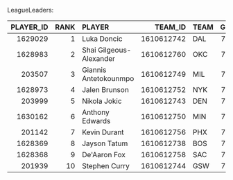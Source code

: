 LeagueLeaders:

|   PLAYER_ID |   RANK | PLAYER                  |    TEAM_ID | TEAM   |   GP |   MIN |   FGM |   FGA |   FG_PCT |   FG3M |   FG3A |   FG3_PCT |   FTM |   FTA |   FT_PCT |   OREB |   DREB |   REB |   AST |   STL |   BLK |   TOV |   PF |   PTS |   EFF |   AST_TOV |   STL_TOV |
|------------:|-------:|:------------------------|-----------:|:-------|-----:|------:|------:|------:|---------:|-------:|-------:|----------:|------:|------:|---------:|-------:|-------:|------:|------:|------:|------:|------:|-----:|------:|------:|----------:|----------:|
|     1629029 |      1 | Luka Doncic             | 1610612742 | DAL    |   70 |  2624 |   804 |  1652 |    0.487 |    284 |    744 |     0.382 |   478 |   608 |    0.786 |     59 |    588 |   647 |   686 |    99 |    38 |   282 |  149 |  2370 |  2580 |      2.43 |      0.35 |
|     1628983 |      2 | Shai Gilgeous-Alexander | 1610612760 | OKC    |   75 |  2553 |   796 |  1487 |    0.535 |     95 |    269 |     0.353 |   567 |   649 |    0.874 |     65 |    350 |   415 |   465 |   150 |    67 |   162 |  184 |  2254 |  2416 |      2.87 |      0.93 |
|      203507 |      3 | Giannis Antetokounmpo   | 1610612749 | MIL    |   73 |  2567 |   837 |  1369 |    0.611 |     34 |    124 |     0.274 |   514 |   782 |    0.657 |    196 |    645 |   841 |   476 |    87 |    79 |   250 |  210 |  2222 |  2655 |      1.9  |      0.35 |
|     1628973 |      4 | Jalen Brunson           | 1610612752 | NYK    |   77 |  2726 |   790 |  1648 |    0.479 |    211 |    526 |     0.401 |   421 |   497 |    0.847 |     43 |    235 |   278 |   519 |    70 |    13 |   186 |  144 |  2212 |  1972 |      2.79 |      0.38 |
|      203999 |      5 | Nikola Jokic            | 1610612743 | DEN    |   79 |  2737 |   822 |  1411 |    0.583 |     83 |    231 |     0.359 |   358 |   438 |    0.817 |    223 |    753 |   976 |   708 |   108 |    68 |   237 |  194 |  2085 |  3039 |      2.99 |      0.46 |
|     1630162 |      6 | Anthony Edwards         | 1610612750 | MIN    |   79 |  2770 |   718 |  1558 |    0.461 |    190 |    532 |     0.357 |   423 |   506 |    0.836 |     52 |    378 |   430 |   405 |   101 |    42 |   241 |  141 |  2049 |  1863 |      1.68 |      0.42 |
|      201142 |      7 | Kevin Durant            | 1610612756 | PHX    |   75 |  2791 |   751 |  1436 |    0.523 |    168 |    407 |     0.413 |   362 |   423 |    0.856 |     41 |    454 |   495 |   378 |    69 |    91 |   244 |  133 |  2032 |  2075 |      1.55 |      0.28 |
|     1628369 |      8 | Jayson Tatum            | 1610612738 | BOS    |   74 |  2645 |   672 |  1426 |    0.471 |    229 |    609 |     0.376 |   414 |   497 |    0.833 |     67 |    534 |   601 |   364 |    75 |    43 |   188 |  145 |  1987 |  2045 |      1.94 |      0.4  |
|     1628368 |      9 | De'Aaron Fox            | 1610612758 | SAC    |   74 |  2659 |   720 |  1549 |    0.465 |    214 |    580 |     0.369 |   312 |   423 |    0.738 |     67 |    273 |   340 |   418 |   150 |    31 |   194 |  193 |  1966 |  1771 |      2.15 |      0.77 |
|      201939 |     10 | Stephen Curry           | 1610612744 | GSW    |   74 |  2422 |   650 |  1445 |    0.45  |    357 |    876 |     0.408 |   299 |   324 |    0.923 |     37 |    293 |   330 |   379 |    54 |    28 |   210 |  117 |  1956 |  1717 |      1.8  |      0.26 |
